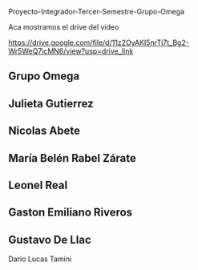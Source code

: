 Proyecto-Integrador-Tercer-Semestre-Grupo-Omega

Aca mostramos el drive del video

https://drive.google.com/file/d/11z2OyAKI5nrTi7t_Bg2-Wr5WeQ7icMN6/view?usp=drive_link

Grupo Omega
----------------------------
Julieta Gutierrez
----------------------------
Nicolas Abete
----------------------------
María Belén Rabel Zárate
----------------------------
Leonel Real
----------------------------
Gaston Emiliano Riveros
----------------------------
Gustavo De Llac
----------------------------
Dario Lucas Tamini
